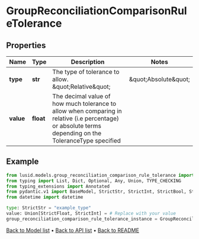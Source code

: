 # GroupReconciliationComparisonRuleTolerance

## Properties
Name | Type | Description | Notes
------------ | ------------- | ------------- | -------------
**type** | **str** | The type of tolerance to allow. \&quot;Relative\&quot; | \&quot;Absolute\&quot; | 
**value** | **float** | The decimal value of how much tolerance to allow when comparing in relative (i.e percentage) or absolute terms depending on the ToleranceType specified | 
## Example

```python
from lusid.models.group_reconciliation_comparison_rule_tolerance import GroupReconciliationComparisonRuleTolerance
from typing import List, Dict, Optional, Any, Union, TYPE_CHECKING
from typing_extensions import Annotated
from pydantic.v1 import BaseModel, StrictStr, StrictInt, StrictBool, StrictFloat, StrictBytes, Field, validator, ValidationError, conlist, constr
from datetime import datetime

type: StrictStr = "example_type"
value: Union[StrictFloat, StrictInt] = # Replace with your value
group_reconciliation_comparison_rule_tolerance_instance = GroupReconciliationComparisonRuleTolerance(type=type, value=value)

```

[Back to Model list](../README.md#documentation-for-models) &#8226; [Back to API list](../README.md#documentation-for-api-endpoints) &#8226; [Back to README](../README.md)

